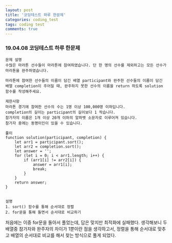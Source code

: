 ```yaml
---
layout: post
title: '코딩테스트 하루 한문제'
categories: coding_test
tags: coding test
comments: true
---
```



### 19.04.08 코딩테스트 하루 한문제


```
문제 설명
수많은 마라톤 선수들이 마라톤에 참여하였습니다. 단 한 명의 선수를 제외하고는 모든 선수가 마라톤을 완주하였습니다.

마라톤에 참여한 선수들의 이름이 담긴 배열 participant와 완주한 선수들의 이름이 담긴 배열 completion이 주어질 때, 완주하지 못한 선수의 이름을 return 하도록 solution 함수를 작성해주세요.

제한사항
마라톤 경기에 참여한 선수의 수는 1명 이상 100,000명 이하입니다.
completion의 길이는 participant의 길이보다 1 작습니다.
참가자의 이름은 1개 이상 20개 이하의 알파벳 소문자로 이루어져 있습니다.
참가자 중에는 동명이인이 있을 수 있습니다.
```

```
풀이
function solution(participant, completion) {
    let arr1 = participant.sort();
    let arr2 = completion.sort();
    let answer = '';
    for (let i = 0; i < arr1.length; i++) {
        if (arr1[i] != arr2[i]) {
            answer = arr1[i];
            break;
        }
    }
    return answer;
}


설명 
1. sort() 함수를 통해 순서대로 정렬
2. for문을 통해 돌면서 순서대로 비교하기

```

처음에는 이중 for문을 돌아서 풀었는데, 답은 맞지만 최적화에 실패했다. 
생각해보니 두 배열중 참가자와 완주자의 차이가 1뿐이란 점을 생각하고서, 정렬을 통해 순서대로 맞추고 배열의 순서대로 비교를 해서 찾는 방식으로 풀게 되었다.